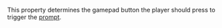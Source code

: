 This property determines the gamepad button the player should press to trigger the [prompt](https://developer.roblox.com/en-us/api-reference/class/ProximityPrompt).
